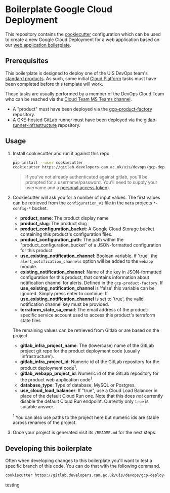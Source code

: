 # Boilerplate Google Cloud Deployment

This repository contains the [cookiecutter](https://github.com/cookiecutter/cookiecutter)
configuration which can be used to create a new Google Cloud Deployment for a web application based
on our [web application boilerplate](https://gitlab.developers.cam.ac.uk/uis/devops/webapp-boilerplate).

## Prerequisites

This boilerplate is designed to deploy one of the UIS DevOps team's [standard
products](https://guidebook.devops.uis.cam.ac.uk/en/latest/notes/gcp-deployments/).
As such, some initial [Cloud
Platform](https://guidebook.devops.uis.cam.ac.uk/en/latest/reference/cloud-platform/)
tasks must have been completed before this template will work.

These tasks are usually performed by a member of the DevOps Cloud Team who can
be reached via the [Cloud Team MS Teams
channel](https://teams.microsoft.com/l/channel/19%3afd77aa792d2243d4ae3818ee4b17d55e%40thread.tacv2/Cloud%2520Team?groupId=8b9ab893-3917-42bb-ba20-6cbd4bd2d304&tenantId=49a50445-bdfa-4b79-ade3-547b4f3986e9).

- A "product" must have been deployed via the
  [gcp-product-factory](https://gitlab.developers.cam.ac.uk/uis/devops/infra/gcp-product-factory)
  repository.
- A GKE-hosted GitLab runner must have been deployed via the
  [gitlab-runner-infrastructure](https://gitlab.developers.cam.ac.uk/uis/devops/devhub/gitlab-runner-infrastructure)
  repository.

## Usage

1. Install cookiecutter and run it against this repo.

    ```bash
    pip install --user cookiecutter
    cookiecutter https://gitlab.developers.cam.ac.uk/uis/devops/gcp-deploy-boilerplate.git
    ```

    > If you've not already authenticated against gitlab, you'll be prompted for
    > a username/password. You'll need to supply your username and a [personal
    > access
    > token](https://docs.gitlab.com/ee/user/profile/personal_access_tokens.html)).

2. Cookiecutter will ask you for a number of input values. The first values can
    be retrieved from the `configuration_v1` file in the `meta` projects
    `*-config-*` bucket.

    - **product_name**: The product display name
    - **product_slug**: The product slug
    - **product_configuration_bucket**: A Google Cloud Storage bucket containing
      this product's configuration files.
    - **product_configuration_path**: The path within the
        "product_configuration_bucket" of a JSON-formatted configuration for
        this product
    - **use_existing_notification_channel**: Boolean variable. if 'true', the `alert_notification_channels`
        option will be added to the `webapp` module.
    - **existing_notification_channel**: Name of the key in JSON-formatted configuration for
        this product, that contains information about notification channel for alerts. Defined
        in the `gcp-product-factory`. If **use_existing_notification_channel** is 'false' this variable
        can be ignored. Simply press enter to continue. If **use_existing_notification_channel** is set to 'true',
        the valid notification channel key must be provided.
    - **terraform_state_sa_email**: The email address of the product-specific
        service account used to access this product's terraform state files

    The remaining values can be retrieved from Gitlab or are based on the
    project.

    - **gitlab_infra_project_name**: The (lowercase) name of the GitLab project
        git repo for the product deployment code (usually 'infrastructure').
    - **gitlab_infra_project_id**: Numeric id of the GitLab repository for the
      product deployment code<sup>1</sup>.
    - **gitlab_webapp_project_id**: Numeric id of the GitLab repository for the
      product web application code<sup>1</sup>.
    - **database_type**: Type of database,  MySQL or Postgres.
    - **use_cloud_load_balancer**: If "true", use a Cloud Load Balancer in place
        of the default Cloud Run one. Note that this does *not* currently
        disable the default Cloud Run endpoint. Currently only `true` is
        suitable answer.

    <sup>1</sup> You can also use paths to the project here but numeric ids are
    stable across renames of the project.

3. Once your project is generated visit its `/README.md` for the next steps.  

## Developing this boilerplate

Often when developing changes to this boilerplate you'll want to test a specific branch of this code.
You can do that with the following command.

```bash
cookiecutter https://gitlab.developers.cam.ac.uk/uis/devops/gcp-deploy-boilerplate.git --checkout <branch>
```

testing